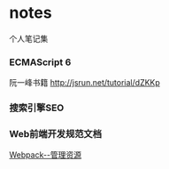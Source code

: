 # notes
个人笔记集

### ECMAScript 6
阮一峰书籍
http://jsrun.net/tutorial/dZKKp

### 搜索引擎SEO

### Web前端开发规范文档
[Webpack--管理资源](./specification.md)
